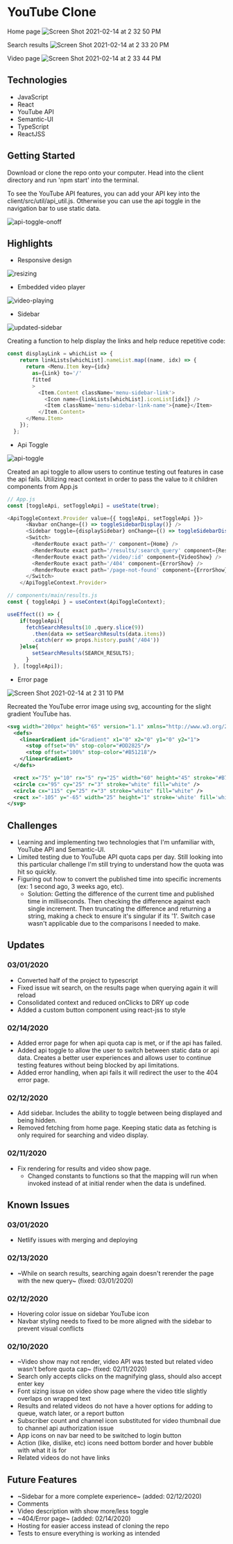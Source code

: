 # YouTube Clone

Home page
![Screen Shot 2021-02-14 at 2 32 50 PM](https://user-images.githubusercontent.com/52799217/107891118-86940580-6ed1-11eb-9e76-5d612f776b9e.png)

Search results
![Screen Shot 2021-02-14 at 2 33 20 PM](https://user-images.githubusercontent.com/52799217/107891133-97447b80-6ed1-11eb-86a0-428db20436c3.png)

Video page
![Screen Shot 2021-02-14 at 2 33 44 PM](https://user-images.githubusercontent.com/52799217/107891142-a4fa0100-6ed1-11eb-8757-66f7845b7129.png)
## Technologies
- JavaScript
- React
- YouTube API
- Semantic-UI
- TypeScript
- ReactJSS
## Getting Started
Download or clone the repo onto your computer. Head into the client directory and run 'npm start' into the terminal.



To see the YouTube API features, you can add your API key into the client/src/util/api_util.js. Otherwise you can use the api toggle in the navigation bar to use static data.

![api-toggle-onoff](https://user-images.githubusercontent.com/52799217/107983465-a9c6bf80-6f7a-11eb-87b7-5853798f080f.gif)

## Highlights
- Responsive design

![resizing](https://user-images.githubusercontent.com/52799217/107891219-f0acaa80-6ed1-11eb-9e34-95d2a65ca51c.gif)

- Embedded video player

![video-playing](https://user-images.githubusercontent.com/52799217/107891101-67957380-6ed1-11eb-9416-7b0b6d1287d8.gif)

- Sidebar

![updated-sidebar](https://user-images.githubusercontent.com/52799217/107891100-66644680-6ed1-11eb-93d3-a6cc342078eb.gif)

Creating a function to help display the links and help reduce repetitive code:

```javascript
const displayLink = whichList => {
    return linkLists[whichList].nameList.map((name, idx) => {
      return <Menu.Item key={idx}
        as={Link} to='/'
        fitted
        >
          <Item.Content className='menu-sidebar-link'>
            <Icon name={linkLists[whichList].iconList[idx]} />
            <Item className='menu-sidebar-link-name'>{name}</Item>
          </Item.Content>
      </Menu.Item>
    });
  };
```

- Api Toggle

![api-toggle](https://user-images.githubusercontent.com/52799217/107891098-6401ec80-6ed1-11eb-99ba-7f571b8766e8.gif)

Created an api toggle to allow users to continue testing out features in case the api fails. Utilizing react context in order to pass the value to it children components from App.js

```javascript
// App.js
const [toggleApi, setToggleApi] = useState(true);

<ApiToggleContext.Provider value={{ toggleApi, setToggleApi }}>
      <Navbar onChange={() => toggleSidebarDisplay()} />
      <Sidebar toggle={displaySidebar} onChange={() => toggleSidebarDisplay()} />
      <Switch>
        <RenderRoute exact path='/' component={Home} />
        <RenderRoute exact path='/results/:search_query' component={Results} />
        <RenderRoute exact path='/video/:id' component={VideoShow} />
        <RenderRoute exact path='/404' component={ErrorShow} />
        <RenderRoute exact path='/page-not-found' component={ErrorShow} />
      </Switch>
    </ApiToggleContext.Provider>
```

```javascript
// components/main/results.js
const { toggleApi } = useContext(ApiToggleContext);

useEffect(() => {
    if(toggleApi){
      fetchSearchResults(10 ,query.slice(9))
        .then(data => setSearchResults(data.items))
        .catch(err => props.history.push('/404'))
    }else{
        setSearchResults(SEARCH_RESULTS);
      }
  }, [toggleApi]);
```

- Error page

![Screen Shot 2021-02-14 at 2 31 10 PM](https://user-images.githubusercontent.com/52799217/107891091-6106fc00-6ed1-11eb-961c-4ccdcc8a6218.png)

Recreated the YouTube error image using svg, accounting for the slight gradient YouTube has.

```svg
<svg width="200px" height="65" version="1.1" xmlns="http://www.w3.org/2000/svg">
  <defs>
    <linearGradient id="Gradient" x1="0" x2="0" y1="0" y2="1">
      <stop offset="0%" stop-color="#DD2825"/>
      <stop offset="100%" stop-color="#B51218"/>
    </linearGradient>
  </defs>

  <rect x="75" y="10" rx="5" ry="25" width="60" height="45" stroke="#B71418" fill="url(#Gradient)" stroke-width="0"/>
  <circle cx="95" cy="25" r="3" stroke="white" fill="white" />
  <circle cx="115" cy="25" r="3" stroke="white" fill="white" />
  <rect x="-105" y="-65" width="25" height="1" stroke='white' fill='white' stroke-width="1" transform="rotate(165)" />
</svg>
```

## Challenges
- Learning and implementing two technologies that I'm unfamiliar with, YouTube API and Semantic-UI.
- Limited testing due to YouTube API quota caps per day. Still looking into this particular challenge I'm still trying to understand how the quota was hit so quickly.
- Figuring out how to convert the published time into specific increments (ex: 1 second ago, 3 weeks ago, etc).
  - Solution: Getting the difference of the current time and published time in milliseconds. Then checking the difference against each single increment. Then truncating the difference and returning a string, making a check to ensure it's singular if its '1'. Switch case wasn't applicable due to the comparisons I needed to make.
  
## Updates
### 03/01/2020
- Converted half of the project to typescript
- Fixed issue wit search, on the results page when querying again it will reload
- Consolidated context and reduced onClicks to DRY up code
- Added a custom button component using react-jss to style
### 02/14/2020
- Added error page for when api quota cap is met, or if the api has failed.
- Added api toggle to allow the user to switch between static data or api data. Creates a better user experiences and allows user to continue testing features without being blocked by api limitations.
- Added error handling, when api fails it will redirect the user to the 404 error page.
### 02/12/2020
- Add sidebar. Includes the ability to toggle between being displayed and being hidden.
- Removed fetching from home page. Keeping static data as fetching is only required for searching and video display.
### 02/11/2020
- Fix rendering for results and video show page.
  - Changed constants to functions so that the mapping will run when invoked instead of at initial render when the data is undefined.

## Known Issues
### 03/01/2020
- Netlify issues with merging and deploying
### 02/13/2020
- ~While on search results, searching again doesn't rerender the page with the new query~ (fixed: 03/01/2020)
### 02/12/2020
- Hovering color issue on sidebar YouTube icon
- Navbar styling needs to fixed to be more aligned with the sidebar to prevent visual conflicts
### 02/10/2020
- ~Video show may not render, video API was tested but related video wasn't before quota cap~ (fixed: 02/11/2020)
- Search only accepts clicks on the magnifying glass, should also accept enter key
- Font sizing issue on video show page where the video title slightly overlaps on wrapped text
- Results and related videos do not have a hover options for adding to queue, watch later, or a report button
- Subscriber count and channel icon substituted for video thumbnail due to channel api authorization issue
- App icons on nav bar need to be switched to login button
- Action (like, dislike, etc) icons need bottom border and hover bubble with what it is for
- Related videos do not have links

## Future Features
- ~Sidebar for a more complete experience~ (added: 02/12/2020)
- Comments
- Video description with show more/less toggle
- ~404/Error page~ (added: 02/14/2020)
- Hosting for easier access instead of cloning the repo
- Tests to ensure everything is working as intended
